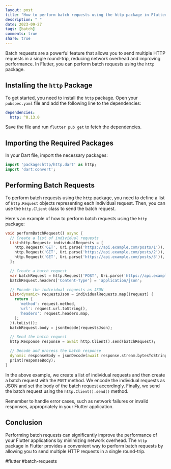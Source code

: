 ```yaml
---
layout: post
title: "How to perform batch requests using the http package in Flutter?"
description: " "
date: 2023-09-27
tags: [batch]
comments: true
share: true
---
```


Batch requests are a powerful feature that allows you to send multiple HTTP requests in a single round-trip, reducing network overhead and improving performance. In Flutter, you can perform batch requests using the `http` package. 

## Installing the `http` Package

To get started, you need to install the `http` package. Open your `pubspec.yaml` file and add the following line to the dependencies:

```yaml
dependencies:
  http: ^0.13.0
```

Save the file and run `flutter pub get` to fetch the dependencies.

## Importing the Required Packages

In your Dart file, import the necessary packages:

```dart
import 'package:http/http.dart' as http;
import 'dart:convert';
```

## Performing Batch Requests

To perform batch requests using the `http` package, you need to define a list of `http.Request` objects representing each individual request. Then, you can use the `http.Client` class to send the batch request.

Here's an example of how to perform batch requests using the `http` package:

```dart
void performBatchRequest() async {
  // Create a list of individual requests
  List<http.Request> individualRequests = [
    http.Request('GET', Uri.parse('https://api.example.com/posts/1')),
    http.Request('GET', Uri.parse('https://api.example.com/posts/2')),
    http.Request('GET', Uri.parse('https://api.example.com/posts/3')),
  ];

  // Create a batch request
  var batchRequest = http.Request('POST', Uri.parse('https://api.example.com/batch'));
  batchRequest.headers['Content-Type'] = 'application/json';

  // Encode the individual requests as JSON
  List<dynamic> requestsJson = individualRequests.map((request) {
    return {
      'method': request.method,
      'url': request.url.toString(),
      'headers': request.headers.map,
    };
  }).toList();
  batchRequest.body = jsonEncode(requestsJson);

  // Send the batch request
  http.Response response = await http.Client().send(batchRequest);

  // Decode and process the batch response
  dynamic responseBody = jsonDecode(await response.stream.bytesToString());
  print(responseBody);
}
```

In the above example, we create a list of individual requests and then create a batch request with the `POST` method. We encode the individual requests as JSON and set the body of the batch request accordingly. Finally, we send the batch request using the `http.Client().send()` method.

Remember to handle error cases, such as network failures or invalid responses, appropriately in your Flutter application.

## Conclusion

Performing batch requests can significantly improve the performance of your Flutter applications by minimizing network overhead. The `http` package in Flutter provides a convenient way to perform batch requests by allowing you to send multiple HTTP requests in a single round-trip.

#flutter #batch-requests